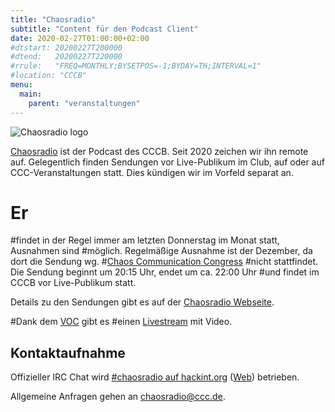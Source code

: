 ```yaml
---
title: "Chaosradio"
subtitle: "Content für den Podcast Client"
date: 2020-02-27T01:00:00+02:00
#dtstart: 20200227T200000
#dtend:   20200227T220000
#rrule:   "FREQ=MONTHLY;BYSETPOS=-1;BYDAY=TH;INTERVAL=1"
#location: "CCCB"
menu:
  main:
    parent: "veranstaltungen"
---
```


![Chaosradio logo](/img/chaosradio.png)

[Chaosradio](https://chaosradio.ccc.de) ist der Podcast des CCCB. Seit 2020 zeichen
wir ihn remote auf. Gelegentlich finden Sendungen vor Live-Publikum im Club, auf
oder auf CCC-Veranstaltungen statt. Dies kündigen wir im Vorfeld separat an.

# Er
#findet in der Regel immer am letzten Donnerstag im Monat statt, Ausnahmen sind
#möglich. Regelmäßige Ausnahme ist der Dezember, da dort die Sendung wg.
#[Chaos Communication Congress](Chaos_Communication_Congress "wikilink")
#nicht stattfindet. Die Sendung beginnt um 20:15 Uhr, endet um ca. 22:00 Uhr
#und findet im CCCB vor Live-Publikum statt. 

Details zu den Sendungen gibt es auf der [Chaosradio
Webseite](https://chaosradio.de).

#Dank dem [VOC](https://c3voc.de) gibt es
#einen [Livestream](https://streaming.media.ccc.de/chaosradio) mit Video.

Kontaktaufnahme
---------------

Offizieller IRC Chat wird [\#chaosradio auf
hackint.org](irc://irc.hackint.org/chaosradio)
([Web](https://webirc.hackint.org/)) betrieben.

Allgemeine Anfragen gehen an <chaosradio@ccc.de>.

